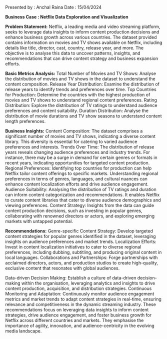 Presented by : Anchal Raina Date : 15/04/2024

**Business Case : Netflix Data Exploration and Visualization**

**Problem Statement:** Netflix, a leading media and video streaming platform, seeks to leverage data insights to inform content production decisions and enhance business growth across various countries. The dataset provided contains information on movies and TV shows available on Netflix, including details like title, director, cast, country, release year, and more. The objective is to analyse this data to uncover patterns, insights, and recommendations that can drive content strategy and business expansion efforts.

**Basic Metrics Analysis:**
Total Number of Movies and TV Shows: Analyse the distribution of movies and TV shows in the dataset to understand the content composition.
Release Year Distribution: Examine the distribution of release years to identify trends and preferences over time.
Top Countries for Production: Determine the countries with the highest production of movies and TV shows to understand regional content preferences.
Rating Distribution: Explore the distribution of TV ratings to understand audience preferences and content suitability.
Duration Distribution: Analyse the distribution of movie durations and TV show seasons to understand content length preferences.

**Business Insights:**
Content Composition: The dataset comprises a significant number of movies and TV shows, indicating a diverse content library. This diversity is essential for catering to varied audience preferences and interests.
Trends Over Time: The distribution of release years reveals changing audience preferences and industry trends. For instance, there may be a surge in demand for certain genres or formats in recent years, indicating opportunities for targeted content production.
Regional Preferences: Identifying top countries for production can help Netflix tailor content offerings to specific markets. Understanding regional preferences in terms of genres, languages, and cultural nuances can enhance content localization efforts and drive audience engagement.
Audience Suitability: Analysing the distribution of TV ratings and duration can inform content categorization and recommendations. It enables Netflix to curate content libraries that cater to diverse audience demographics and viewing preferences.
Content Strategy: Insights from the data can guide content production decisions, such as investing in popular genres, collaborating with renowned directors or actors, and exploring emerging markets with untapped potential.

**Recommendations:**
Genre-specific Content Strategy: Develop targeted content strategies for popular genres identified in the dataset, leveraging insights on audience preferences and market trends.
Localization Efforts: Invest in content localization initiatives to cater to diverse regional preferences, including dubbing, subtitling, and producing original content in local languages.
Collaborations and Partnerships: Forge partnerships with acclaimed directors, actors, and production studios to create high-quality, exclusive content that resonates with global audiences.

 Data-driven Decision Making: Establish a culture of data-driven decision-making within the organisation, leveraging analytics and insights to drive content production, acquisition, and distribution strategies.
Continuous Monitoring and Adaptation: Continuously monitor audience engagement metrics and market trends to adapt content strategies in real-time, ensuring relevance and competitiveness in the dynamic streaming industry.
These recommendations focus on leveraging data insights to inform content strategies, drive audience engagement, and foster business growth for Netflix across different countries and markets. They emphasise the importance of agility, innovation, and audience-centricity in the evolving media landscape.
